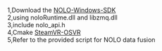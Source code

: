 1,Download the [NOLO-Windows-SDK](https://github.com/NOLOVR/NOLO-Windows-SDK)  
2,using noloRuntime.dll and libzmq.dll  
3,include nolo_api.h  
4,Cmake [SteamVR-OSVR](https://github.com/OSVR/SteamVR-OSVR)  
5,Refer to the provided script for NOLO data fusion